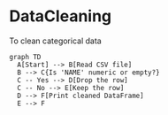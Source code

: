 # DataCleaning
To clean categorical data
```mermaid
graph TD
  A[Start] --> B[Read CSV file]
  B --> C{Is 'NAME' numeric or empty?}
  C -- Yes --> D[Drop the row]
  C -- No --> E[Keep the row]
  D --> F[Print cleaned DataFrame]
  E --> F
